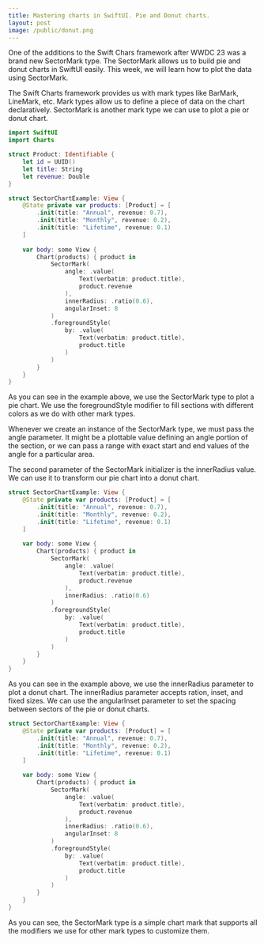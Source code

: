 ```yaml
---
title: Mastering charts in SwiftUI. Pie and Donut charts.
layout: post
image: /public/donut.png
---
```


One of the additions to the Swift Chars framework after WWDC 23 was a brand new SectorMark type. The SectorMark allows us to build pie and donut charts in SwiftUI easily. This week, we will learn how to plot the data using SectorMark.

The Swift Charts framework provides us with mark types like BarMark, LineMark, etc. Mark types allow us to define a piece of data on the chart declaratively. SectorMark is another mark type we can use to plot a pie or donut chart.

```swift
import SwiftUI
import Charts

struct Product: Identifiable {
    let id = UUID()
    let title: String
    let revenue: Double
}

struct SectorChartExample: View {
    @State private var products: [Product] = [
        .init(title: "Annual", revenue: 0.7),
        .init(title: "Monthly", revenue: 0.2),
        .init(title: "Lifetime", revenue: 0.1)
    ]
    
    var body: some View {
        Chart(products) { product in
            SectorMark(
                angle: .value(
                    Text(verbatim: product.title),
                    product.revenue
                ),
                innerRadius: .ratio(0.6),
                angularInset: 8
            )
            .foregroundStyle(
                by: .value(
                    Text(verbatim: product.title),
                    product.title
                )
            )
        }
    }
}
```

As you can see in the example above, we use the SectorMark type to plot a pie chart. We use the foregroundStyle modifier to fill sections with different colors as we do with other mark types.

Whenever we create an instance of the SectorMark type, we must pass the angle parameter. It might be a plottable value defining an angle portion of the section, or we can pass a range with exact start and end values of the angle for a particular area.

The second parameter of the SectorMark initializer is the innerRadius value. We can use it to transform our pie chart into a donut chart.

```swift
struct SectorChartExample: View {
    @State private var products: [Product] = [
        .init(title: "Annual", revenue: 0.7),
        .init(title: "Monthly", revenue: 0.2),
        .init(title: "Lifetime", revenue: 0.1)
    ]
    
    var body: some View {
        Chart(products) { product in
            SectorMark(
                angle: .value(
                    Text(verbatim: product.title),
                    product.revenue
                ),
                innerRadius: .ratio(0.6)
            )
            .foregroundStyle(
                by: .value(
                    Text(verbatim: product.title),
                    product.title
                )
            )
        }
    }
}
```

As you can see in the example above, we use the innerRadius parameter to plot a donut chart. The innerRadius parameter accepts ration, inset, and fixed sizes. We can use the angularInset parameter to set the spacing between sectors of the pie or donut charts.

```swift
struct SectorChartExample: View {
    @State private var products: [Product] = [
        .init(title: "Annual", revenue: 0.7),
        .init(title: "Monthly", revenue: 0.2),
        .init(title: "Lifetime", revenue: 0.1)
    ]
    
    var body: some View {
        Chart(products) { product in
            SectorMark(
                angle: .value(
                    Text(verbatim: product.title),
                    product.revenue
                ),
                innerRadius: .ratio(0.6),
                angularInset: 8
            )
            .foregroundStyle(
                by: .value(
                    Text(verbatim: product.title),
                    product.title
                )
            )
        }
    }
}
```

As you can see, the SectorMark type is a simple chart mark that supports all the modifiers we use for other mark types to customize them.
